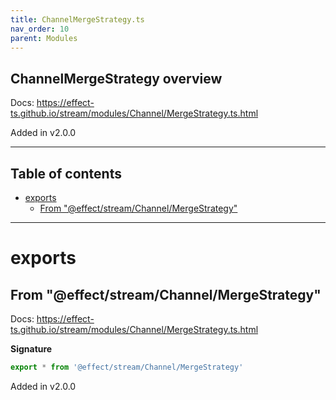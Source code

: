 ```yaml
---
title: ChannelMergeStrategy.ts
nav_order: 10
parent: Modules
---
```


## ChannelMergeStrategy overview

Docs: https://effect-ts.github.io/stream/modules/Channel/MergeStrategy.ts.html

Added in v2.0.0

---

<h2 class="text-delta">Table of contents</h2>

- [exports](#exports)
  - [From "@effect/stream/Channel/MergeStrategy"](#from-effectstreamchannelmergestrategy)

---

# exports

## From "@effect/stream/Channel/MergeStrategy"

Docs: https://effect-ts.github.io/stream/modules/Channel/MergeStrategy.ts.html

**Signature**

```ts
export * from '@effect/stream/Channel/MergeStrategy'
```

Added in v2.0.0
